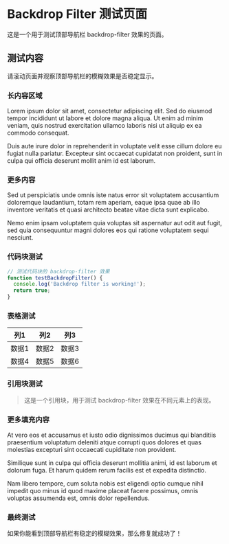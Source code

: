 # Backdrop Filter 测试页面

这是一个用于测试顶部导航栏 backdrop-filter 效果的页面。

## 测试内容

请滚动页面并观察顶部导航栏的模糊效果是否稳定显示。

### 长内容区域

Lorem ipsum dolor sit amet, consectetur adipiscing elit. Sed do eiusmod tempor incididunt ut labore et dolore magna aliqua. Ut enim ad minim veniam, quis nostrud exercitation ullamco laboris nisi ut aliquip ex ea commodo consequat.

Duis aute irure dolor in reprehenderit in voluptate velit esse cillum dolore eu fugiat nulla pariatur. Excepteur sint occaecat cupidatat non proident, sunt in culpa qui officia deserunt mollit anim id est laborum.

### 更多内容

Sed ut perspiciatis unde omnis iste natus error sit voluptatem accusantium doloremque laudantium, totam rem aperiam, eaque ipsa quae ab illo inventore veritatis et quasi architecto beatae vitae dicta sunt explicabo.

Nemo enim ipsam voluptatem quia voluptas sit aspernatur aut odit aut fugit, sed quia consequuntur magni dolores eos qui ratione voluptatem sequi nesciunt.

### 代码块测试

```javascript
// 测试代码块的 backdrop-filter 效果
function testBackdropFilter() {
  console.log('Backdrop filter is working!');
  return true;
}
```

### 表格测试

| 列1 | 列2 | 列3 |
|-----|-----|-----|
| 数据1 | 数据2 | 数据3 |
| 数据4 | 数据5 | 数据6 |

### 引用块测试

> 这是一个引用块，用于测试 backdrop-filter 效果在不同元素上的表现。

### 更多填充内容

At vero eos et accusamus et iusto odio dignissimos ducimus qui blanditiis praesentium voluptatum deleniti atque corrupti quos dolores et quas molestias excepturi sint occaecati cupiditate non provident.

Similique sunt in culpa qui officia deserunt mollitia animi, id est laborum et dolorum fuga. Et harum quidem rerum facilis est et expedita distinctio.

Nam libero tempore, cum soluta nobis est eligendi optio cumque nihil impedit quo minus id quod maxime placeat facere possimus, omnis voluptas assumenda est, omnis dolor repellendus.

### 最终测试

如果你能看到顶部导航栏有稳定的模糊效果，那么修复就成功了！